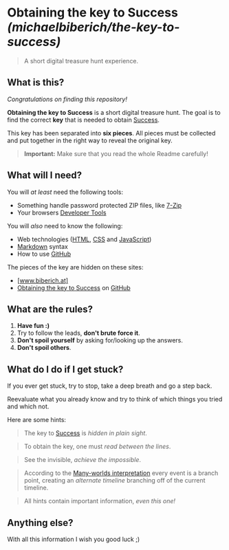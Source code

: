# Obtaining the key to Success _(michaelbiberich/the-key-to-success)_

> A short digital treasure hunt experience.

## What is this?

*Congratulations on finding this repository!*

**Obtaining the key to Success** is a short digital treasure hunt. The goal is 
to find the correct **key** that is needed to obtain [Success].

This key has been separated into **six pieces**. All pieces must be collected 
and put together in the right way to reveal the original key.

> **Important:** Make sure that you read the whole Readme carefully!

## What will I need?

You will *at least* need the following tools:

- Something handle password protected ZIP files, like [7-Zip]
- Your browsers [Developer Tools]

You will *also* need to know the following:

- Web technologies ([HTML], [CSS] and [JavaScript])
- [Markdown] syntax
- How to use [GitHub]

The pieces of the key are hidden on these sites:

- [www.biberich.at]
- [Obtaining the key to Success] on [GitHub]

## What are the rules?

1. **Have fun :)**
2. Try to follow the leads, **don't brute force it**.
3. **Don't spoil yourself** by asking for/looking up the answers.
4. **Don't spoil others**.

## What do I do if I get stuck?

If you ever get stuck, try to stop, take a deep breath and go a step back.

Reevaluate what you already know and try to think of which things you tried and 
which not.

Here are some hints:

> The key to [Success] is *hidden in plain sight*.

> To obtain the key, one must *read between the lines*.

> See the invisible, *achieve the impossible*.

> According to the [Many-worlds interpretation] every event is a branch point, 
> creating an *alternate timeline* branching off of the current timeline.

> All hints contain important information, *even this one!*
<!-- Key piece #5 - You took the hint quite literally -->
> [](5fagu2d3m4rJHTtv2ZWq662a4O6WJNq40ZJ0784Kt6Wke0+7WuG2h46q6V21WVRN75wOt1NJtHGjr1/Fx88vBIrOVnMSqsEAAAAASUVORK5CYII=)

## Anything else?

With all this information I wish you good luck ;)

[www.biberich.at]: https://www.biberich.at
[Success]: https://github.com/michaelbiberich/the-key-to-success/blob/master/success.zip
[7-Zip]: https://www.7-zip.org/
[Developer Tools]: https://developer.mozilla.org/en-US/docs/Learn/Common_questions/What_are_browser_developer_tools
[HTML]: https://developer.mozilla.org/en-US/docs/Web/HTML
[CSS]: https://developer.mozilla.org/en-US/docs/Web/CSS
[JavaScript]: https://developer.mozilla.org/en-US/docs/Web/JavaScript
[Markdown]: https://guides.github.com/features/mastering-markdown/
[GitHub]: https://github.com
[Obtaining the key to Success]: https://github.com/michaelbiberich/the-key-to-success
[Many-Worlds interpretation]: https://en.wikipedia.org/wiki/Many-worlds_interpretation
